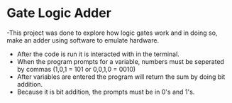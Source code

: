 # Gate Logic Adder
 -This project was done to explore how logic gates work and in doing so, make an adder using software to emulate hardware.
- After the code is run it is interacted with in the terminal.
- When the program prompts for a variable, numbers must be seperated by commas (1,0,1 = 101 or 0,0,1,0 = 0010)
- After variables are entered the program will return the sum by doing bit addition.
- Because it is bit addition, the prompts must be in 0's and 1's.
